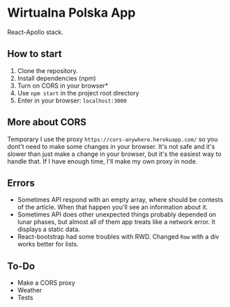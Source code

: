 # Wirtualna Polska App

React-Apollo stack.


## How to start

1. Clone the repository.
2. Install dependencies (npm)
3. Turn on CORS in your browser*
4. Use `npm start` in the project root directory
5. Enter in your browser: `localhost:3000`

## More about CORS

Temporary I use the proxy `https://cors-anywhere.herokuapp.com/` so you dont't need to make some changes in your browser. It's not safe and it's slower than just make a change in your browser, but it's the easiest way to handle that. If I have enough time, I'll make my own proxy in node.

## Errors

- Sometimes API respond with an empty array, where should be contests of the article. When that happen you'll see an information about it. 
- Sometimes API does other unexpected things probably depended on lunar phases, but almost all of them app treats like a network error. It displays a static data.
- React-bootstrap had some troubles with RWD. Changed `Row` with a div works better for lists.

## To-Do

- Make a CORS proxy
- Weather
- Tests